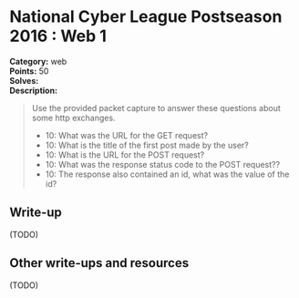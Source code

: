 # National Cyber League Postseason 2016 : Web 1

**Category:** web  
**Points:** 50  
**Solves:**  
**Description:**  

> Use the provided packet capture to answer these questions about some http exchanges.
> * 10: What was the URL for the GET request?
> * 10: What is the title of the first post made by the user?
> * 10: What is the URL for the POST request?
> * 10: What was the response status code to the POST request??
> * 10: The response also contained an id, what was the value of the id?

## Write-up

(TODO)

## Other write-ups and resources

(TODO)
